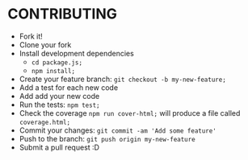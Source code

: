 # CONTRIBUTING

 - Fork it!
 - Clone your fork
 - Install development dependencies
   - ```cd package.js;```
   - ```npm install;```
 - Create your feature branch: `git checkout -b my-new-feature;`
 - Add a test for each new code
 - Add add your new code
 - Run the tests: `npm test;`
 - Check the coverage ```npm run cover-html;``` will produce a file called ```coverage.html;```
 - Commit your changes: `git commit -am 'Add some feature'`
 - Push to the branch: `git push origin my-new-feature`
 - Submit a pull request :D